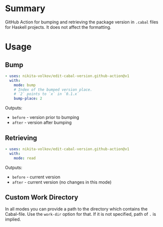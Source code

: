 # Summary

GitHub Action for bumping and retrieving the package version in `.cabal` files for Haskell projects. It does not affect the formatting.

# Usage

## Bump

```yaml
- uses: nikita-volkov/edit-cabal-version.github-action@v1
  with:
    mode: bump
    # Index of the bumped version place.
    # `2` points to `x` in `0.1.x`
    bump-place: 2
```

Outputs:

- `before` - version prior to bumping
- `after` - version after bumping

## Retrieving

```yaml
- uses: nikita-volkov/edit-cabal-version.github-action@v1
  with:
    mode: read
```

Outputs:

- `before` - current version
- `after` - current version (no changes in this mode)

## Custom Work Directory

In all modes you can provide a path to the directory which contains the Cabal-file. Use the `work-dir` option for that. If it is not specified, path of `.` is implied.
